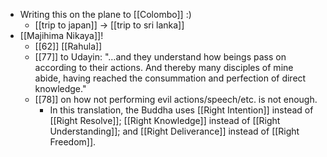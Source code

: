 - Writing this on the plane to [[Colombo]] :)
  - [[trip to japan]] -> [[trip to sri lanka]]
- [[Majihima Nikaya]]!
  - [[62]] [[Rahula]]
  - [[77]] to Udayin: "…and they understand how beings pass on according to their actions. And thereby many disciples of mine abide, having reached the consummation and perfection of direct knowledge."
  - [[78]] on how not performing evil actions/speech/etc. is not enough.
    - In this translation, the Buddha uses [[Right Intention]] instead of [[Right Resolve]]; [[Right Knowledge]] instead of [[Right Understanding]]; and [[Right Deliverance]] instead of [[Right Freedom]].
